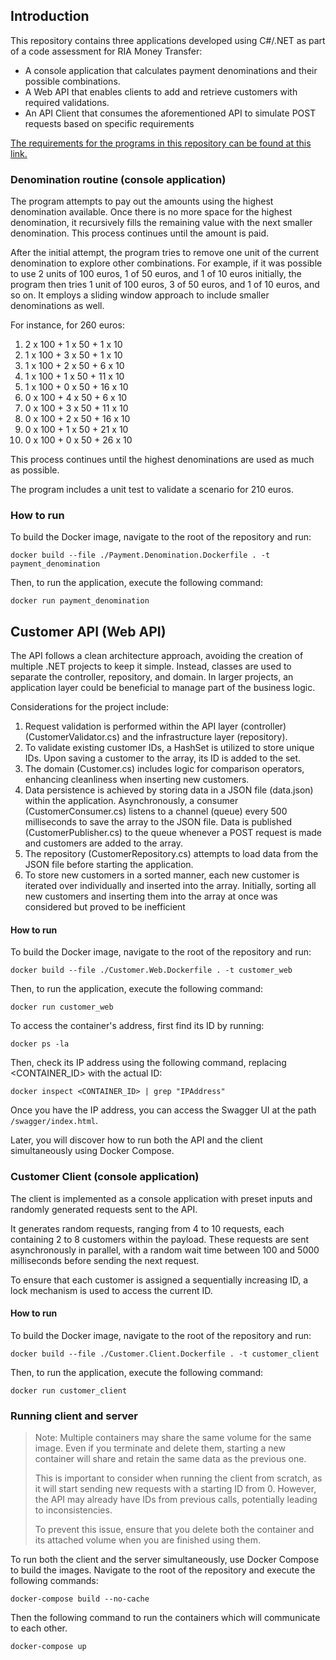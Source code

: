 ## Introduction

This repository contains three applications developed using C#/.NET as part of a code assessment for RIA Money Transfer:

- A console application that calculates payment denominations and their possible combinations.
- A Web API that enables clients to add and retrieve customers with required validations.
- An API Client that consumes the aforementioned API to simulate POST requests based on specific requirements

[The requirements for the programs in this repository can be found at this link.](https://docs.google.com/document/d/1uxOVrUi6g3qwTDAe8uAFMlJWVMhQDwXg/edit?usp=sharing&ouid=117061835670392908130&rtpof=true&sd=true)


### Denomination routine (console application)

The program attempts to pay out the amounts using the highest denomination available.
Once there is no more space for the highest denomination, it recursively fills the
remaining value with the next smaller denomination. This process continues until the amount is paid.

After the initial attempt, the program tries to remove one unit of the current
denomination to explore other combinations. For example, if it was possible to
use 2 units of 100 euros, 1 of 50 euros, and 1 of 10 euros initially, the program then
tries 1 unit of 100 euros, 3 of 50 euros, and 1 of 10 euros, and so on. It employs a
sliding window approach to include smaller denominations as well.

For instance, for 260 euros:

1. 2 x 100 + 1 x 50 + 1 x 10
2. 1 x 100 + 3 x 50 + 1 x 10
3. 1 x 100 + 2 x 50 + 6 x 10
4. 1 x 100 + 1 x 50 + 11 x 10
5. 1 x 100 + 0 x 50 + 16 x 10
6. 0 x 100 + 4 x 50 + 6 x 10
7. 0 x 100 + 3 x 50 + 11 x 10
8. 0 x 100 + 2 x 50 + 16 x 10
9. 0 x 100 + 1 x 50 + 21 x 10
10. 0 x 100 + 0 x 50 + 26 x 10

This process continues until the highest denominations are used as much as possible.

The program includes a unit test to validate a scenario for 210 euros.

### How to run

To build the Docker image, navigate to the root of the repository and run:

```shell
docker build --file ./Payment.Denomination.Dockerfile . -t payment_denomination
```

Then, to run the application, execute the following command:

```shell
docker run payment_denomination
```

## Customer API (Web API)

The API follows a clean architecture approach, avoiding the creation of multiple .NET projects to keep it simple.
Instead, classes are used to separate the controller, repository, and domain. In larger projects, an application
layer could be beneficial to manage part of the business logic.

Considerations for the project include:

1. Request validation is performed within the API layer (controller) (CustomerValidator.cs) and the infrastructure
layer (repository).
2. To validate existing customer IDs, a HashSet is utilized to store unique IDs. Upon saving a customer to the array,
its ID is added to the set.
3. The domain (Customer.cs) includes logic for comparison operators, enhancing cleanliness when inserting new customers.
4. Data persistence is achieved by storing data in a JSON file (data.json) within the application. Asynchronously, a
consumer (CustomerConsumer.cs) listens to a channel (queue) every 500 milliseconds to save the array to the JSON file.
Data is published (CustomerPublisher.cs) to the queue whenever a POST request is made and customers are added to the array.
5. The repository (CustomerRepository.cs) attempts to load data from the JSON file before starting the application.
6. To store new customers in a sorted manner, each new customer is iterated over individually and inserted into the array.
Initially, sorting all new customers and inserting them into the array at once was considered but proved to be inefficient

#### How to run

To build the Docker image, navigate to the root of the repository and run:

```shell
docker build --file ./Customer.Web.Dockerfile . -t customer_web
```

Then, to run the application, execute the following command:

```shell
docker run customer_web
```

To access the container's address, first find its ID by running:

```shell
docker ps -la
```

Then, check its IP address using the following command, replacing <CONTAINER_ID> with the actual ID:

```shell
docker inspect <CONTAINER_ID> | grep "IPAddress"
```

Once you have the IP address, you can access the Swagger UI at the path `/swagger/index.html`.

Later, you will discover how to run both the API and the client simultaneously using Docker Compose.

### Customer Client (console application)

The client is implemented as a console application with preset inputs and randomly generated requests
sent to the API.

It generates random requests, ranging from 4 to 10 requests, each containing 2 to 8 customers within
the payload. These requests are sent asynchronously in parallel, with a random wait time between 100
and 5000 milliseconds before sending the next request.

To ensure that each customer is assigned a sequentially increasing ID, a lock mechanism is used to
access the current ID.

#### How to run

To build the Docker image, navigate to the root of the repository and run:

```shell
docker build --file ./Customer.Client.Dockerfile . -t customer_client
```

Then, to run the application, execute the following command:

```shell
docker run customer_client
```

### Running client and server

> Note: Multiple containers may share the same volume for the same image.
> Even if you terminate and delete them, starting a new container will
> share and retain the same data as the previous one.
> 
> This is important to consider when running the client from scratch, as
> it will start sending new requests with a starting ID from 0. However,
> the API may already have IDs from previous calls, potentially leading to
> inconsistencies.
> 
> To prevent this issue, ensure that you delete both the container and
> its attached volume when you are finished using them.

To run both the client and the server simultaneously, use Docker Compose to
build the images. Navigate to the root of the repository and execute the
following commands:

```shell
docker-compose build --no-cache
```

Then the following command to run the containers which will communicate to
each other.

```shell
docker-compose up
```